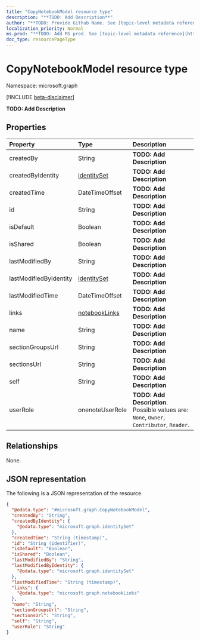 ```yaml
---
title: "CopyNotebookModel resource type"
description: "**TODO: Add Description**"
author: "**TODO: Provide Github Name. See [topic-level metadata reference](https://msgo.azurewebsites.net/add/document/guidelines/metadata.html#topic-level-metadata)**"
localization_priority: Normal
ms.prod: "**TODO: Add MS prod. See [topic-level metadata reference](https://msgo.azurewebsites.net/add/document/guidelines/metadata.html#topic-level-metadata)**"
doc_type: resourcePageType
---
```


# CopyNotebookModel resource type

Namespace: microsoft.graph

[!INCLUDE [beta-disclaimer](../../includes/beta-disclaimer.md)]

**TODO: Add Description**

## Properties
|Property|Type|Description|
|:---|:---|:---|
|createdBy|String|**TODO: Add Description**|
|createdByIdentity|[identitySet](../resources/identityset.md)|**TODO: Add Description**|
|createdTime|DateTimeOffset|**TODO: Add Description**|
|id|String|**TODO: Add Description**|
|isDefault|Boolean|**TODO: Add Description**|
|isShared|Boolean|**TODO: Add Description**|
|lastModifiedBy|String|**TODO: Add Description**|
|lastModifiedByIdentity|[identitySet](../resources/identityset.md)|**TODO: Add Description**|
|lastModifiedTime|DateTimeOffset|**TODO: Add Description**|
|links|[notebookLinks](../resources/notebooklinks.md)|**TODO: Add Description**|
|name|String|**TODO: Add Description**|
|sectionGroupsUrl|String|**TODO: Add Description**|
|sectionsUrl|String|**TODO: Add Description**|
|self|String|**TODO: Add Description**|
|userRole|onenoteUserRole|**TODO: Add Description**. Possible values are: `None`, `Owner`, `Contributor`, `Reader`.|

## Relationships
None.

## JSON representation
The following is a JSON representation of the resource.
<!-- {
  "blockType": "resource",
  "@odata.type": "microsoft.graph.CopyNotebookModel"
}
-->
``` json
{
  "@odata.type": "#microsoft.graph.CopyNotebookModel",
  "createdBy": "String",
  "createdByIdentity": {
    "@odata.type": "microsoft.graph.identitySet"
  },
  "createdTime": "String (timestamp)",
  "id": "String (identifier)",
  "isDefault": "Boolean",
  "isShared": "Boolean",
  "lastModifiedBy": "String",
  "lastModifiedByIdentity": {
    "@odata.type": "microsoft.graph.identitySet"
  },
  "lastModifiedTime": "String (timestamp)",
  "links": {
    "@odata.type": "microsoft.graph.notebookLinks"
  },
  "name": "String",
  "sectionGroupsUrl": "String",
  "sectionsUrl": "String",
  "self": "String",
  "userRole": "String"
}
```

